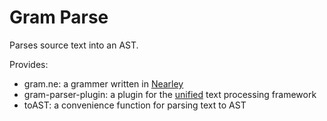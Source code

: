 # Gram Parse

Parses source text into an AST. 

Provides:

- gram.ne: a grammer written in [Nearley](https://nearley.js.org)
- gram-parser-plugin: a plugin for the [unified](https://unifiedjs.com/explore/package/unified/) text processing framework
- toAST: a convenience function for parsing text to AST

